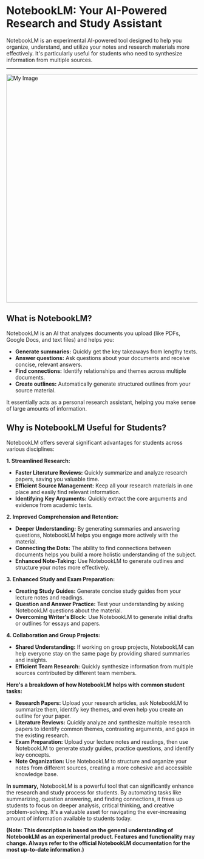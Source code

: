 # NotebookLM: Your AI-Powered Research and Study Assistant

NotebookLM is an experimental AI-powered tool designed to help you organize, understand, and utilize your notes and research materials more effectively. It's particularly useful for students who need to synthesize information from multiple sources.

---
<img src="https://notebooklm.google/_/static/branding/v4/light_mode/notebook-logo.svg" alt="My Image" width="600"></img>

## What is NotebookLM?

NotebookLM is an AI that analyzes documents you upload (like PDFs, Google Docs, and text files) and helps you:

*   **Generate summaries:** Quickly get the key takeaways from lengthy texts.
*   **Answer questions:** Ask questions about your documents and receive concise, relevant answers.
*   **Find connections:** Identify relationships and themes across multiple documents.
*   **Create outlines:** Automatically generate structured outlines from your source material.

It essentially acts as a personal research assistant, helping you make sense of large amounts of information.

## Why is NotebookLM Useful for Students?

NotebookLM offers several significant advantages for students across various disciplines:

**1. Streamlined Research:**

*   **Faster Literature Reviews:** Quickly summarize and analyze research papers, saving you valuable time.
*   **Efficient Source Management:** Keep all your research materials in one place and easily find relevant information.
*   **Identifying Key Arguments:** Quickly extract the core arguments and evidence from academic texts.

**2. Improved Comprehension and Retention:**

*   **Deeper Understanding:** By generating summaries and answering questions, NotebookLM helps you engage more actively with the material.
*   **Connecting the Dots:** The ability to find connections between documents helps you build a more holistic understanding of the subject.
*   **Enhanced Note-Taking:** Use NotebookLM to generate outlines and structure your notes more effectively.

**3. Enhanced Study and Exam Preparation:**

*   **Creating Study Guides:** Generate concise study guides from your lecture notes and readings.
*   **Question and Answer Practice:** Test your understanding by asking NotebookLM questions about the material.
*   **Overcoming Writer's Block:** Use NotebookLM to generate initial drafts or outlines for essays and papers.

**4. Collaboration and Group Projects:**

*   **Shared Understanding:** If working on group projects, NotebookLM can help everyone stay on the same page by providing shared summaries and insights.
*   **Efficient Team Research:** Quickly synthesize information from multiple sources contributed by different team members.

**Here's a breakdown of how NotebookLM helps with common student tasks:**

*   **Research Papers:** Upload your research articles, ask NotebookLM to summarize them, identify key themes, and even help you create an outline for your paper.
*   **Literature Reviews:** Quickly analyze and synthesize multiple research papers to identify common themes, contrasting arguments, and gaps in the existing research.
*   **Exam Preparation:** Upload your lecture notes and readings, then use NotebookLM to generate study guides, practice questions, and identify key concepts.
*   **Note Organization:** Use NotebookLM to structure and organize your notes from different sources, creating a more cohesive and accessible knowledge base.

**In summary,** NotebookLM is a powerful tool that can significantly enhance the research and study process for students. By automating tasks like summarizing, question answering, and finding connections, it frees up students to focus on deeper analysis, critical thinking, and creative problem-solving. It's a valuable asset for navigating the ever-increasing amount of information available to students today.

**(Note: This description is based on the general understanding of NotebookLM as an experimental product. Features and functionality may change. Always refer to the official NotebookLM documentation for the most up-to-date information.)**